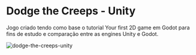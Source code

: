 # Dodge the Creeps - Unity

Jogo criado tendo como base o tutorial Your first 2D game em Godot para fins de estudo e comparação entre as engines Unity e Godot.

![dodge-the-creeps-unity](https://github.com/allysonjeronimo/dodge-the-creeps-unity/assets/32485354/54f94713-06d8-4e5f-b397-364e4f08947d)
